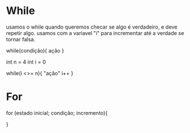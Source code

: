 

# While
usamos o while quando queremos checar se algo é verdadeiro, e deve repetir algo.
usamos com a variavel "i" para incrementar até a verdade se tornar falsa.

while(condição){
    ação
}

int n = 4
int i = 0

while(i <>= n){
    "ação"
    i++
}

# For

for (estado inicial; condição; incremento){
    
}
